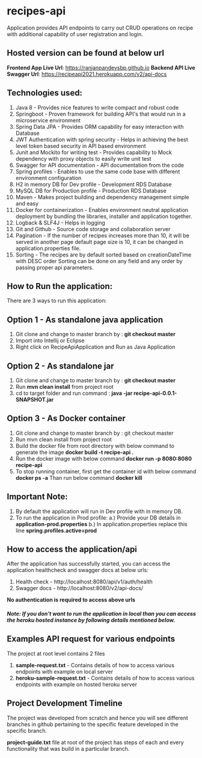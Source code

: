 # recipes-api
Application provides API endpoints to carry out CRUD operations on recipe with additional capability of user registration and login.

Hosted version can be found at below url
-------------------------------------------
**Frontend App Live Url**: https://ranjanpandeysbp.github.io
**Backend API Live Swagger Url**: https://recipeapi2021.herokuapp.com/v2/api-docs

Technologies used:
------------------
1. Java 8 - Provides nice features to write compact and robust code
2. Springboot - Proven framework for building API's that would run in a microservice environment
3. Spring Data JPA - Provides ORM capability for easy interaction with Database
4. JWT Authentication with spring security - Helps in achieving the best level token based security in API based environment 
5. Junit and Mockito for writing test - Provides capability to Mock dependency with proxy objects to easily write unit test
6. Swagger for API documentation - API documentation from the code
7. Spring profiles - Enables to use the same code base with different environment configuration
8. H2 in memory DB for Dev profile - Development RDS Database
9. MySQL DB for Production profile - Production RDS Database
10. Maven - Makes project building and dependency management simple and easy
11. Docker for containerization - Enables environment neutral application deployment by bundling the libraries, installer and application together.
12. Logback & SLF4J - Helps in logging
13. Git and Github - Source code storage and collaboration server
14. Pagination - If the number of recipes increases more than 10, it will be served in another page
                 default page size is 10, it can be changed in application.properties file.
15. Sorting - The recipes are by default sorted based on creationDateTime with DESC order
              Sorting can be done on any field and any order by passing proper api parameters.

How to Run the application:
---------------------------

There are 3 ways to run this application:

Option 1 - As standalone java application
---------
1. Git clone and change to master branch by : **git checkout master**
2. Import into Intellij or Eclipse
3. Right click on RecipeApiApplication and Run as Java Application

Option 2 - As standalone jar
---------
1. Git clone and change to master branch by : **git checkout master**
2. Run **mvn clean install** from project root
3. cd to target folder and run command : **java -jar recipe-api-0.0.1-SNAPSHOT.jar**

Option 3 -  As Docker container
---------
1. Git clone and change to master branch by : git checkout master
2. Run mvn clean install from project root
3. Build the docker file from root directory with below command to generate the image
     **docker build -t recipe-api .**
4. Run the docker image with below command
     **docker run -p 8080:8080 recipe-api**
5. To stop running container, first get the container id with below command
    **docker ps -a**
    Than run below command
    **docker kill <Container Id>**

Important Note: 
---------------
1. By default the application will run in Dev profile with in memory DB.
2. To run the application in Prod profile:
   a.) Provide your DB details in **application-prod.properties**
   b.) In application.properties replace this line **spring.profiles.active=prod**
   
How to access the application/api
----------------------------------
After the application has successfully started, you can access the application healthcheck and swagger docs at below urls:
1. Health check - http://localhost:8080/api/v1/auth/health
2. Swagger docs - http://localhost:8080/v2/api-docs/

**No authentication is required to access above urls**

##### Note: If you don't want to run the application in local than you can access the heroku hosted instance by following details mentioned below.

Examples API request for various endpoints
-------------------------------------------
The project at root level contains 2 files
1. **sample-request.txt** - Contains details of how to access various endpoints with example on local server
2. **heroku-sample-request.txt** - Contains details of how to access various endpoints with example on hosted heroku server

Project Development Timeline
-----------------------------
The project was developed from scratch and hence you will see different branches in github 
pertaining to the specific feature developed in the specific branch.

**project-guide.txt** file at root of the project has steps of each and every functionality that was build in a particular branch.

